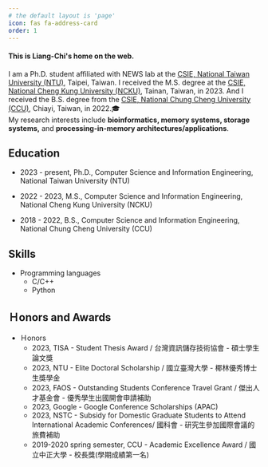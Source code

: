 ```yaml
---
# the default layout is 'page'
icon: fas fa-address-card
order: 1
---
```


#### This is Liang-Chi's home on the web.
I am a Ph.D. student affiliated with NEWS lab at the [CSIE, National Taiwan University (NTU)](https://www.csie.ntu.edu.tw//?locale=en), Taipei, Taiwan.
I received the M.S. degree at the [CSIE, National Cheng Kung University (NCKU)](https://www.csie.ncku.edu.tw/en/), Tainan, Taiwan, in 2023. And I received the B.S. degree from the [CSIE, National Chung Cheng University (CCU)](https://cs.ccu.edu.tw/?Lang=en), Chiayi, Taiwan, in 2022.🎓   
My research interests include **bioinformatics, memory systems, storage systems,** and **processing-in-memory architectures/applications**.

## Education
<!-- - ![Desktop View](/assets/img/CCU.png){: .left width="20" height="20"} -->
- 2023 - present, Ph.D., Computer Science and Information Engineering, National Taiwan University (NTU)
<!-- - ![Desktop View](/assets/img/CCU.png){: .left width="40" height="40"} -->
- 2022 - 2023, M.S., Computer Science and Information Engineering, National Cheng Kung University (NCKU)
<!-- - ![Desktop View](/assets/img/CCU.png){: .left width="40" height="40"} -->
- 2018 - 2022, B.S., Computer Science and Information Engineering, National Chung Cheng University (CCU)


## Skills
- Programming languages
    - C/C++
    - Python

## Ｈonors and Awards
- Ｈonors
  - 2023, TISA - Student Thesis Award / 台灣資訊儲存技術協會 - 碩士學生論文獎
  - 2023, NTU - Elite Doctoral Scholarship / 國立臺灣大學 - 椰林優秀博士生獎學金 
  - 2023, FAOS - Outstanding Students Conference Travel Grant / 傑出人才基金會 - 優秀學生出國開會申請補助 
  - 2023, Google - Google Conference Scholarships (APAC) 
  - 2023, NSTC - Subsidy for Domestic Graduate Students to Attend International Academic Conferences/ 國科會 - 研究生參加國際會議的旅費補助 
  - 2019-2020 spring semester, CCU - Academic Excellence Award / 國立中正大學 - 校長獎(學期成績第一名)